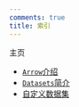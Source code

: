 ```yaml
---
comments: true
title: 索引
---
```


主页

- [`Arrow`介绍](./arrow_tour/arrow_tour.md)
- [`Datasets`简介](./dataset_tour/datasets.md)
- [自定义数据集](./custom_dataset/custom_dataset.md)
